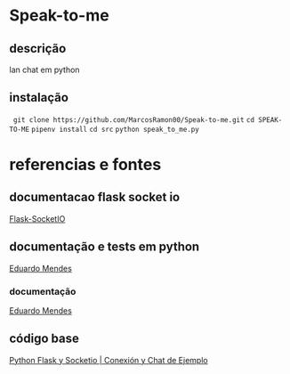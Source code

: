 # Speak-to-me
## descrição
lan chat em python

## instalação
` git clone https://github.com/MarcosRamon00/Speak-to-me.git`
` cd SPEAK-TO-ME `
` pipenv install `
` cd src `
` python speak_to_me.py `
 

# referencias e fontes
## documentacao flask socket io
[Flask-SocketIO](https://flask-socketio.readthedocs.io/en/latest/)
## documentação e tests em python
[Eduardo Mendes](https://www.youtube.com/user/mendesesduardo/videos)
### documentação
[Eduardo Mendes](https://www.youtube.com/watch?v=rX8MRsN1N-U)
## código base
[Python Flask y Socketio | Conexión y Chat de Ejemplo](https://www.youtube.com/watch?v=71DZYl4Q4o8)
